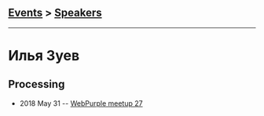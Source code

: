 ## [Events](../README.md) > [Speakers](../speakers.md)
---

# Илья Зуев

## Processing
- 2018 May 31 -- [WebPurple meetup 27](https://www.youtube.com/watch?v=4w_uuH4uGB4)    
